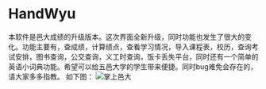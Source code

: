 # HandWyu
本软件是邑大成绩的升级版本。这次界面全新升级，同时功能也发生了很大的变化。功能主要有，查成绩，计算绩点，查看学习情况，导入课程表，校历，查询考试安排，图书查询，公交查询，义工时查询，饭卡丢失平台，同时还有一个简单的英语小词典功能。希望可以给五邑大学的学生带来便捷。同时bug难免会存在的，请大家多多指教。
如下图：
  ![掌上邑大](http://www.imstuding.com/image/1.png)

